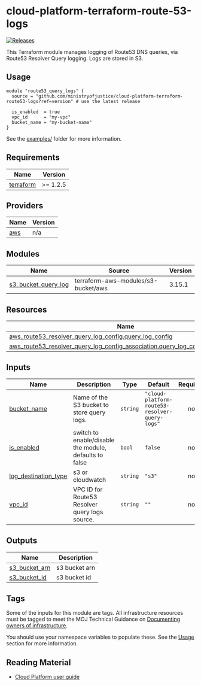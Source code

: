 # cloud-platform-terraform-route-53-logs

[![Releases](https://img.shields.io/github/v/release/ministryofjustice/cloud-platform-terraform-template.svg)](https://github.com/ministryofjustice/cloud-platform-terraform-template/releases)

This Terraform module manages logging of Route53 DNS queries, via Route53 Resolver Query logging. Logs are stored in S3.

## Usage

```hcl
module "route53_query_logs" {
  source = "github.com/ministryofjustice/cloud-platform-terraform-route53-logs?ref=version" # use the latest release

  is_enabled  = true
  vpc_id      = "my-vpc"
  bucket_name = "my-bucket-name"
}
```

See the [examples/](examples/) folder for more information.

<!-- BEGIN_TF_DOCS -->
## Requirements

| Name | Version |
|------|---------|
| <a name="requirement_terraform"></a> [terraform](#requirement\_terraform) | >= 1.2.5 |

## Providers

| Name | Version |
|------|---------|
| <a name="provider_aws"></a> [aws](#provider\_aws) | n/a |

## Modules

| Name | Source | Version |
|------|--------|---------|
| <a name="module_s3_bucket_query_log"></a> [s3\_bucket\_query\_log](#module\_s3\_bucket\_query\_log) | terraform-aws-modules/s3-bucket/aws | 3.15.1 |

## Resources

| Name | Type |
|------|------|
| [aws_route53_resolver_query_log_config.query_log_config](https://registry.terraform.io/providers/hashicorp/aws/latest/docs/resources/route53_resolver_query_log_config) | resource |
| [aws_route53_resolver_query_log_config_association.query_log_config_association](https://registry.terraform.io/providers/hashicorp/aws/latest/docs/resources/route53_resolver_query_log_config_association) | resource |

## Inputs

| Name | Description | Type | Default | Required |
|------|-------------|------|---------|:--------:|
| <a name="input_bucket_name"></a> [bucket\_name](#input\_bucket\_name) | Name of the S3 bucket to store query logs. | `string` | `"cloud-platform-route53-resolver-query-logs"` | no |
| <a name="input_is_enabled"></a> [is\_enabled](#input\_is\_enabled) | switch to enable/disable the module, defaults to false | `bool` | `false` | no |
| <a name="input_log_destination_type"></a> [log\_destination\_type](#input\_log\_destination\_type) | s3 or cloudwatch | `string` | `"s3"` | no |
| <a name="input_vpc_id"></a> [vpc\_id](#input\_vpc\_id) | VPC ID for Route53 Resolver query logs source. | `string` | `""` | no |

## Outputs

| Name | Description |
|------|-------------|
| <a name="output_s3_bucket_arn"></a> [s3\_bucket\_arn](#output\_s3\_bucket\_arn) | s3 bucket arn |
| <a name="output_s3_bucket_id"></a> [s3\_bucket\_id](#output\_s3\_bucket\_id) | s3 bucket id |
<!-- END_TF_DOCS -->

## Tags

Some of the inputs for this module are tags. All infrastructure resources must be tagged to meet the MOJ Technical Guidance on [Documenting owners of infrastructure](https://technical-guidance.service.justice.gov.uk/documentation/standards/documenting-infrastructure-owners.html).

You should use your namespace variables to populate these. See the [Usage](#usage) section for more information.

## Reading Material

<!-- Add links to useful documentation -->

- [Cloud Platform user guide](https://user-guide.cloud-platform.service.justice.gov.uk/#cloud-platform-user-guide)

